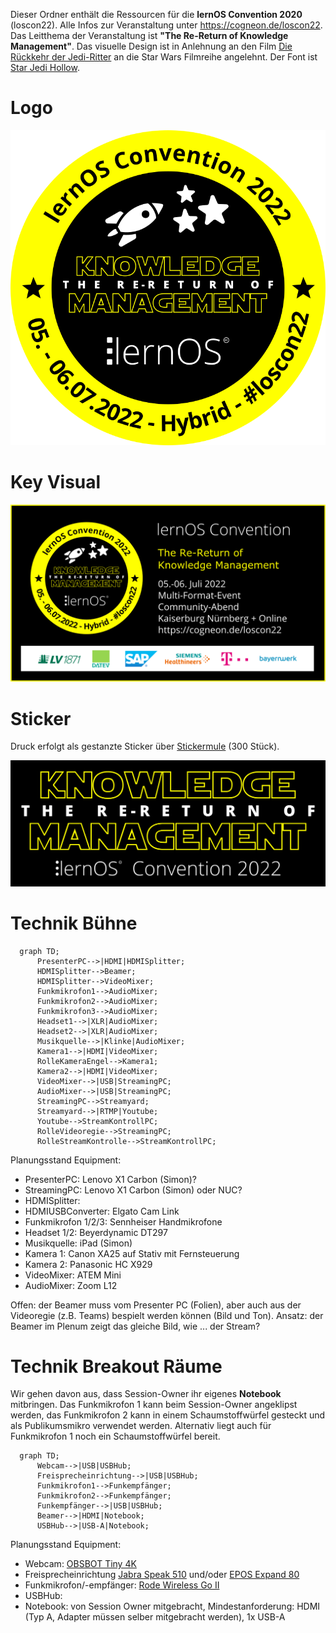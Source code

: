 Dieser Ordner enthält die Ressourcen für die **lernOS Convention 2020** (loscon22). Alle Infos zur Veranstaltung unter https://cogneon.de/loscon22. Das Leitthema der Veranstaltung ist **"The Re-Return of Knowledge Management"**. Das visuelle Design ist in Anlehnung an den Film [Die Rückkehr der Jedi-Ritter](https://de.wikipedia.org/wiki/Die_R%C3%BCckkehr_der_Jedi-Ritter) an die Star Wars Filmreihe angelehnt. Der Font ist [Star Jedi Hollow]([https://www.dafont.com/star-jedi.font).

# Logo

![](./loscon22-logo.png)

# Key Visual

![](./loscon22-key-visual.png)

# Sticker

Druck erfolgt als gestanzte Sticker über [Stickermule](https://www.stickermule.com/) (300 Stück).

![](./loscon22-sticker.png)

# Technik Bühne
```mermaid
  graph TD;
      PresenterPC-->|HDMI|HDMISplitter;
      HDMISplitter-->Beamer;
      HDMISplitter-->VideoMixer;
      Funkmikrofon1-->AudioMixer;
      Funkmikrofon2-->AudioMixer;
      Funkmikrofon3-->AudioMixer;
      Headset1-->|XLR|AudioMixer;
      Headset2-->|XLR|AudioMixer;
      Musikquelle-->|Klinke|AudioMixer;
      Kamera1-->|HDMI|VideoMixer;
      RolleKameraEngel-->Kamera1;
      Kamera2-->|HDMI|VideoMixer;
      VideoMixer-->|USB|StreamingPC;
      AudioMixer-->|USB|StreamingPC;
      StreamingPC-->Streamyard;
      Streamyard-->|RTMP|Youtube;
      Youtube-->StreamKontrollPC;
      RolleVideoregie-->StreamingPC;
      RolleStreamKontrolle-->StreamKontrollPC;
```

Planungsstand Equipment:

* PresenterPC: Lenovo X1 Carbon (Simon)?
* StreamingPC: Lenovo X1 Carbon (Simon) oder NUC?
* HDMISplitter:
* HDMIUSBConverter: Elgato Cam Link
* Funkmikrofon 1/2/3: Sennheiser Handmikrofone
* Headset 1/2: Beyerdynamic DT297
* Musikquelle: iPad (Simon)
* Kamera 1: Canon XA25 auf Stativ mit Fernsteuerung
* Kamera 2: Panasonic HC X929
* VideoMixer: ATEM Mini
* AudioMixer: Zoom L12

Offen: der Beamer muss vom Presenter PC (Folien), aber auch aus der Videoregie (z.B. Teams) bespielt werden können (Bild und Ton). Ansatz: der Beamer im Plenum zeigt das gleiche Bild, wie ... der Stream?

# Technik Breakout Räume
Wir gehen davon aus, dass Session-Owner ihr eigenes **Notebook** mitbringen. Das Funkmikrofon 1 kann beim Session-Owner angeklipst werden, das Funkmikrofon 2 kann in einem Schaumstoffwürfel gesteckt und als Publikumsmikro verwendet werden. Alternativ liegt auch für Funkmikrofon 1 noch ein Schaumstoffwürfel bereit.

```mermaid
  graph TD;
      Webcam-->|USB|USBHub;
      Freisprecheinrichtung-->|USB|USBHub;
      Funkmikrofon1-->Funkempfänger;
      Funkmikrofon2-->Funkempfänger;
      Funkempfänger-->|USB|USBHub;
      Beamer-->|HDMI|Notebook;
      USBHub-->|USB-A|Notebook;
```
Planungsstand Equipment:
* Webcam: [OBSBOT Tiny 4K](https://www.obsbot.com/obsbot-tiny-4k)
* Freisprecheinrichtung [Jabra Speak 510](https://www.jabra.com.de/business/speakerphones/jabra-speak-series/jabra-speak-510##7510-209) und/oder [EPOS Expand 80](https://www.eposaudio.com/de/de/enterprise/products/expand-80-bluetooth-speakerphone-1000202)
* Funkmikrofon/-empfänger: [Rode Wireless Go II](https://de.rode.com/Wireless/Wirelessgo)
* USBHub:
* Notebook: von Session Owner mitgebracht, Mindestanforderung: HDMI (Typ A, Adapter müssen selber mitgebracht werden), 1x USB-A
